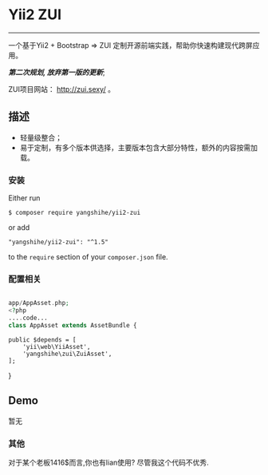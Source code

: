 # Yii2 ZUI #

----------

一个基于Yii2 + Bootstrap => ZUI 定制开源前端实践，帮助你快速构建现代跨屏应用。

***第二次规划, 放弃第一版的更新***;

ZUI项目网站： http://zui.sexy/ 。

## 描述 ##

- 轻量级整合；
- 易于定制，有多个版本供选择，主要版本包含大部分特性，额外的内容按需加载。

### 安装
Either run

```
$ composer require yangshihe/yii2-zui
```

or add

```
"yangshihe/yii2-zui": "^1.5"
```

to the ```require``` section of your `composer.json` file.


### 配置相关
```php

app/AppAsset.php;
<?php
....code...
class AppAsset extends AssetBundle {

```

    public $depends = [
		'yii\web\YiiAsset',
		'yangshihe\zui\ZuiAsset',
	];
}

## Demo
暂无

### 其他
对于某个老板1416$而言,你也有lian使用? 尽管我这个代码不优秀.